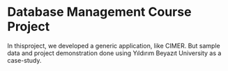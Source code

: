 # Database Management Course Project
 In thisproject, we developed a generic application, like CIMER. But sample data and project demonstration done using Yıldırım Beyazıt University as a case-study.
